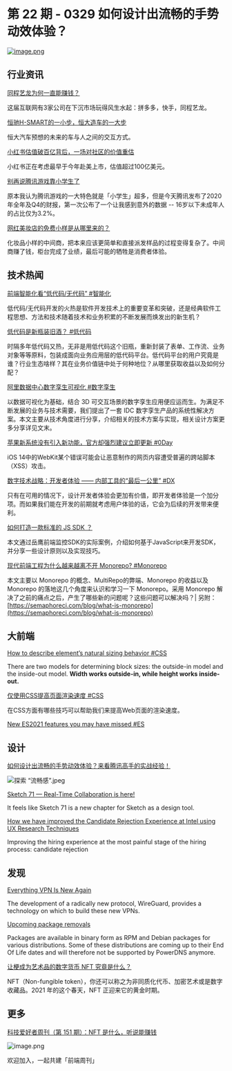 # 第 22 期 - 0329 如何设计出流畅的手势动效体验？
[![image.png](https://cdn.nlark.com/yuque/0/2021/png/85771/1616942804066-52cf13c6-bef0-4b57-a13b-6320f26d84db.png#align=left&display=inline&height=375&margin=%5Bobject%20Object%5D&name=image.png&originHeight=500&originWidth=750&size=1254905&status=done&style=none&width=563)](https://onlineonly.christies.com/s/beeple-first-5000-days/beeple-b-1981-1/112924)

## 行业资讯
[同程艺龙为何一直能赚钱？](https://mp.weixin.qq.com/s/JRPxQO0DmCKUvctGikQGxA)

这届互联网有3家公司在下沉市场玩得风生水起：拼多多，快手，同程艺龙。

[恒驰H-SMART的一小步，恒大造车的一大步](https://mp.weixin.qq.com/s/sn4aFQKcQb-S5flMVI1UXA)

恒大汽车预想的未来的车与人之间的交互方式。

[小红书估值破百亿背后，一场对社区的价值重估](https://mp.weixin.qq.com/s/-a4jvbKHddh9OT1m1rk0Uw)

小红书正在考虑最早于今年赴美上市，估值超过100亿美元。

[别再说腾讯游戏靠小学生了](https://mp.weixin.qq.com/s/s1_01ejV9Qaq2kAlQwj5RA)

原本我认为腾讯游戏的一大特色就是「小学生」超多，但是今天腾讯发布了2020年全年及Q4的财报，第一次公布了一个让我感到意外的数据 -- 16岁以下未成年人的占比仅为3.2%。

[网红美妆店的免费小样是从哪里来的？](https://mp.weixin.qq.com/s/Tat0fUwrCzf0u_RTtbtUdA)

化妆品小样的中间商，把本来应该更简单和直接派发样品的过程变得复杂了。中间商赚了钱，柜台完成了业绩，最后可能的牺牲是消费者体验。

## 技术热闻
[前端智能化看“低代码/无代码” #智能化](https://mp.weixin.qq.com/s/p6vnrlM7OPDyu-dWzf94kA)

低代码/无代码开发的火热是软件开发技术上的重要变革和突破，还是经典软件工程思想、方法和技术随着技术和业务积累的不断发展而焕发出的新生机？

[低代码是新瓶装旧酒？ #低代码](https://mp.weixin.qq.com/s/Zb2A620mL5ondErUy7ckRg)

时隔多年低代码又热，无非是用低代码这个旧瓶，重新封装了表单、工作流、业务对象等等原料，包装成面向业务应用层的低代码平台。低代码平台的用户究竟是谁？行业生态啥样？其在业务价值链中处于何种地位？从哪里获取收益以及如何分配？

[阿里数据中心数字孪生可视化 #数字孪生](https://mp.weixin.qq.com/s/HcFkfSomxftjBDwI2cLBwA)

以数据可视化为基础，结合 3D 可交互场景的数字孪生应用便应运而生。为满足不断发展的业务与技术需要，我们提出了一套 IDC 数字孪生产品的系统性解决方案。本文主要从技术角度进行分享，介绍相关的技术方案与实现，相关设计方案更多分享详见文末。

[苹果新系统没有引入新功能，官方却强烈建议立即更新 #0Day](https://mp.weixin.qq.com/s/c4TJFTSNFF5jpFkgQi-2yQ)

iOS 14中的WebKit某个错误可能会让恶意制作的网页内容遭受普遍的跨站脚本（XSS）攻击。

[数字技术战略：开发者体验 —— 内部工具的“最后一公里” #DX](https://mp.weixin.qq.com/s/iwba1flyVpFYryu79-Id0g)

只有在可用的情况下，设计开发者体验会更加有价值，即开发者体验是一个加分项。而如果我们能在开发的前期就考虑用户体验的话，它会为后续的开发带来便利。

[如何打造一款标准的 JS SDK ？](https://mp.weixin.qq.com/s/rXBYJ6Rt8jKpQ5OBQwjukA)

本文通过岳鹰前端监控SDK的实际案例，介绍如何基于JavaScript来开发SDK，并分享一些设计原则以及实现技巧。

[现代前端工程为什么越来越离不开 Monorepo? #Monorepo](https://mp.weixin.qq.com/s/94gODfrTUFYxxnQUXATJaA)

本文主要以 Monorepo 的概念、MultiRepo的弊端、Monorepo 的收益以及Monorepo 的落地这几个角度来认识和学习一下 Monorepo。采用 Monorepo 解决了之前的痛点之后，产生了哪些新的问题呢？这些问题可以解决吗？| 另附：[https://semaphoreci.com/blog/what-is-monorepo](https://semaphoreci.com/blog/what-is-monorepo)

## 大前端
[How to describe element’s natural sizing behavior #CSS](https://css-tricks.com/how-to-describe-elements-natural-sizing-behavior/)

There are two models for determining block sizes: the outside-in model and the inside-out model. **Width works outside-in, while height works inside-out.**

[仅使用CSS提高页面渲染速度 #CSS](https://mp.weixin.qq.com/s/szKFQ-jCvxKwXsCg4oEPZg)

在CSS方面有哪些技巧可以帮助我们来提高Web页面的渲染速度。

[New ES2021 features you may have missed #ES](https://blog.logrocket.com/new-es2021-features-you-may-have-missed/)


## 设计
[如何设计出流畅的手势动效体验？来看腾讯高手的实战经验！](https://www.uisdc.com/gesture-effect-experience)

![探索 “流畅感”.jpeg](https://cdn.nlark.com/yuque/0/2021/jpeg/85771/1616943805112-ba9faa3b-370e-4c56-ba28-ca1993615d3b.jpeg#align=left&display=inline&height=270&margin=%5Bobject%20Object%5D&name=%E6%8E%A2%E7%B4%A2%20%E2%80%9C%E6%B5%81%E7%95%85%E6%84%9F%E2%80%9D.jpeg&originHeight=1080&originWidth=1920&size=232123&status=done&style=none&width=480)

[Sketch 71 — Real-Time Collaboration is here!](https://medium.com/sketch-app-sources/sketch-71-real-time-collaboration-is-here-a8aef671f588)

It feels like Sketch 71 is a new chapter for Sketch as a design tool.

[How we have improved the Candidate Rejection Experience at Intel using UX Research Techniques](https://uxmag.com/articles/how-we-have-improved-the-candidate-rejection-experience-at-intel-using-ux-research)

Improving the hiring experience at the most painful stage of the hiring process: candidate rejection

## 发现
[Everything VPN Is New Again](https://cacm.acm.org/magazines/2021/4/251363-everything-vpn-is-new-again/fulltext)

The development of a radically new protocol, WireGuard, provides a technology on which to build these new VPNs.

[Upcoming package removals](https://blog.powerdns.com/2021/03/26/upcoming-package-removals/)

Packages are available in binary form as RPM and Debian packages for various distributions. Some of these distributions are coming up to their End Of Life dates and will therefore not be supported by PowerDNS anymore.

[让梗成为艺术品的数字货币 NFT 究竟是什么？](https://sspai.com/post/65692)

NFT（Non-fungible token），你还可以称之为非同质化代币、加密艺术或是数字收藏品。2021 年的这个春天，NFT 正迎来它的黄金时期。

## 更多
[科技爱好者周刊（第 151 期）：NFT 是什么，听说能赚钱](http://www.ruanyifeng.com/blog/2021/03/weekly-issue-151.html)

![image.png](https://cdn.nlark.com/yuque/0/2020/png/85771/1605930034828-7fc81343-651f-4a15-8465-eebe5a23cf61.png#align=left&display=inline&height=31&margin=%5Bobject%20Object%5D&name=image.png&originHeight=90&originWidth=2186&size=14325&status=done&style=none&width=746)


欢迎加入，一起共建「前端周刊」
